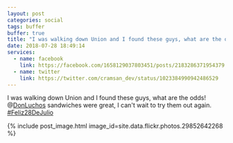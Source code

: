 ```yaml
---
layout: post
categories: social
tags: buffer
buffer: true
title: "I was walking down Union and I found these guys, what are the odds! Don Lucho's sandwiches were great, I can't wait to try them out again. #"
date: 2018-07-28 18:49:14
services: 
  - name: facebook
    link: https://facebook.com/1658129037803451/posts/2183286371954379
  - name: twitter
    link: https://twitter.com/cramsan_dev/status/1023384990942486529
---
```


I was walking down Union and I found these guys, what are the odds! @<a class="username" href="https://twitter.com/DonLuchos" rel="external nofollow" target="_blank">DonLuchos</a> sandwiches were great, I can&#039;t wait to try them out again. <a href="https://twitter.com/#!/search?q=%23Feliz28DeJulio" title="#Feliz28DeJulio" class="hashtag" rel="external nofollow" target="_blank">#Feliz28DeJulio</a>

{% include post_image.html image_id=site.data.flickr.photos.29852642268 %}
